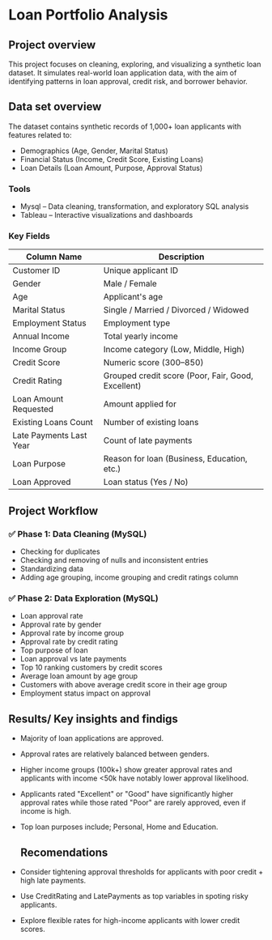 # Loan Portfolio Analysis

## Project overview
This project focuses on cleaning, exploring, and visualizing a synthetic loan dataset. It simulates real-world loan application data, with the aim of identifying patterns in loan approval, credit risk, and borrower behavior.

## Data set overview
The dataset contains synthetic records of 1,000+ loan applicants with features related to:

- Demographics (Age, Gender, Marital Status)
- Financial Status (Income, Credit Score, Existing Loans)
- Loan Details (Loan Amount, Purpose, Approval Status)

### Tools
- Mysql – Data cleaning, transformation, and exploratory SQL analysis
- Tableau – Interactive visualizations and dashboards

###  Key Fields

| Column Name               | Description                                         |
|---------------------------|-----------------------------------------------------|
| Customer ID               | Unique applicant ID                                 |
| Gender                    | Male / Female                                       |
| Age                       | Applicant's age                                     |
| Marital Status            | Single / Married / Divorced / Widowed               |
| Employment Status         | Employment type                                     |
| Annual Income             | Total yearly income                                 |
| Income Group              | Income category (Low, Middle, High)                 |
| Credit Score              | Numeric score (300–850)                             |
| Credit Rating             | Grouped credit score (Poor, Fair, Good, Excellent)  |
| Loan Amount Requested     | Amount applied for                                  |
| Existing Loans Count      | Number of existing loans                            |
| Late Payments Last Year   | Count of late payments                              |
| Loan Purpose              | Reason for loan (Business, Education, etc.)         |
| Loan Approved             | Loan status (Yes / No)                              |


##  Project Workflow

### ✅ Phase 1: Data Cleaning (MySQL)
- Checking for duplicates
- Checking and removing of nulls and inconsistent entries
- Standardizing data
- Adding age grouping, income grouping and credit ratings column

### ✅ Phase 2: Data Exploration (MySQL)
- Loan approval rate
- Approval rate by gender
- Approval rate by income group
- Approval rate by credit rating
- Top purpose of loan
- Loan approval vs late payments
- Top 10 ranking customers by credit scores
- Average loan amount by age group
- Customers with above average credit score in their age group
- Employment status impact on approval


## Results/ Key insights and findigs
- Majority of loan applications are approved.
- Approval rates are relatively balanced between genders.
- Higher income groups (100k+) show greater approval rates and applicants with income <50k have notably lower approval likelihood.
- Applicants rated "Excellent" or "Good" have significantly higher approval rates while those rated "Poor" are rarely approved, even if income is high.
- Top loan purposes include; Personal, Home and Education.

  ## Recomendations
- Consider tightening approval thresholds for applicants with poor credit + high late payments.
- Use CreditRating and LatePayments as top variables in spoting risky applicants.
- Explore flexible rates for high-income applicants with lower credit scores.



